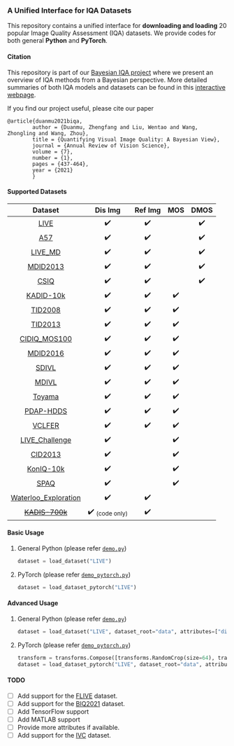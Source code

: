 ### A Unified Interface for IQA Datasets

This repository contains a unified interface for **downloading and loading** 20 popular Image Quality Assessment (IQA) datasets. We provide codes for both general **Python** and **PyTorch**.

#### Citation

This repository is part of our [Bayesian IQA project](http://ivc.uwaterloo.ca/research/bayesianIQA/) where we present an overview of IQA methods from a Bayesian perspective. More detailed summaries of both IQA models and datasets can be found in this [interactive webpage](http://ivc.uwaterloo.ca/research/bayesianIQA/).

If you find our project useful, please cite our paper
```
@article{duanmu2021biqa,
        author = {Duanmu, Zhengfang and Liu, Wentao and Wang, Zhongling and Wang, Zhou},
        title = {Quantifying Visual Image Quality: A Bayesian View},
        journal = {Annual Review of Vision Science},
        volume = {7},
        number = {1},
        pages = {437-464},
        year = {2021}
        }
```

#### Supported Datasets

|                                        Dataset                                        |      Dis Img       |      Ref Img       |        MOS         |        DMOS        |
| :-----------------------------------------------------------------------------------: | :----------------: | :----------------: | :----------------: | :----------------: |
|          [LIVE](https://live.ece.utexas.edu/research/quality/subjective.htm)          | :heavy_check_mark: | :heavy_check_mark: |                    | :heavy_check_mark: |
|            [A57](http://vision.eng.shizuoka.ac.jp/mod/page/view.php?id=26)            | :heavy_check_mark: | :heavy_check_mark: |                    | :heavy_check_mark: |
| [LIVE_MD](https://live.ece.utexas.edu/research/Quality/live_multidistortedimage.html) | :heavy_check_mark: | :heavy_check_mark: |                    | :heavy_check_mark: |
|               [MDID2013](https://ieeexplore.ieee.org/document/6879255)                | :heavy_check_mark: | :heavy_check_mark: |                    | :heavy_check_mark: |
|           [CSIQ](http://vision.eng.shizuoka.ac.jp/mod/page/view.php?id=23)            | :heavy_check_mark: | :heavy_check_mark: |                    | :heavy_check_mark: |
|            [KADID-10k](http://database.mmsp-kn.de/kadid-10k-database.html)            | :heavy_check_mark: | :heavy_check_mark: | :heavy_check_mark: |                    |
|                  [TID2008](http://www.ponomarenko.info/tid2008.htm)                   | :heavy_check_mark: | :heavy_check_mark: | :heavy_check_mark: |                    |
|                  [TID2013](http://www.ponomarenko.info/tid2013.htm)                   | :heavy_check_mark: | :heavy_check_mark: | :heavy_check_mark: |                    |
|              [CIDIQ_MOS100](https://www.ntnu.edu/web/colourlab/software)              | :heavy_check_mark: | :heavy_check_mark: | :heavy_check_mark: |                    |
|  [MDID2016](https://www.sciencedirect.com/science/article/abs/pii/S0031320316301911)  | :heavy_check_mark: | :heavy_check_mark: | :heavy_check_mark: |                    |
|           [SDIVL](http://www.ivl.disco.unimib.it/activities/imagequality/)            | :heavy_check_mark: | :heavy_check_mark: | :heavy_check_mark: |                    |
|           [MDIVL](http://www.ivl.disco.unimib.it/activities/imagequality/)            | :heavy_check_mark: | :heavy_check_mark: | :heavy_check_mark: |                    |
|                 [Toyama](http://mict.eng.u-toyama.ac.jp/mictdb.html)                  | :heavy_check_mark: | :heavy_check_mark: | :heavy_check_mark: |                    |
|           [PDAP-HDDS](https://sites.google.com/site/eelab907/zi-liao-ku)              | :heavy_check_mark: | :heavy_check_mark: | :heavy_check_mark: |                    |
|                 [VCLFER](https://www.vcl.fer.hr/quality/vclfer.html)                  | :heavy_check_mark: | :heavy_check_mark: | :heavy_check_mark: |                    |
|     [LIVE_Challenge](https://live.ece.utexas.edu/research/ChallengeDB/index.html)     | :heavy_check_mark: |                    | :heavy_check_mark: |                    |
|               [CID2013](https://zenodo.org/record/2647033#.YDSi73X0kUc)               | :heavy_check_mark: |                    | :heavy_check_mark: |                    |
|            [KonIQ-10k](http://database.mmsp-kn.de/koniq-10k-database.html)            | :heavy_check_mark: |                    | :heavy_check_mark: |                    |
|                        [SPAQ](https://github.com/h4nwei/SPAQ)                         | :heavy_check_mark: |                    | :heavy_check_mark: |                    |
|         [Waterloo_Exploration](https://ece.uwaterloo.ca/~k29ma/exploration/)          | :heavy_check_mark: | :heavy_check_mark: |                    |                    |
|           [<del>KADIS-700k</del>](http://database.mmsp-kn.de/kadid-10k-database.html)            | :heavy_check_mark:  <sub>(code only)</sub> | :heavy_check_mark: |                    |                    |

#### Basic Usage

1. General Python (please refer [```demo.py```](demo.py))

    ```python
    dataset = load_dataset("LIVE")
    ```

2. PyTorch (please refer [```demo_pytorch.py```](demo_pytorch.py))

    ```python
    dataset = load_dataset_pytorch("LIVE")
    ```

#### Advanced Usage

1. General Python (please refer [```demo.py```](demo.py))

    ```python
    dataset = load_dataset("LIVE", dataset_root="data", attributes=["dis_img_path", "dis_type", "ref_img_path", "score"], download=True)
    ```

2. PyTorch (please refer [```demo_pytorch.py```](demo_pytorch.py))

    ```python
    transform = transforms.Compose([transforms.RandomCrop(size=64), transforms.ToTensor()])
    dataset = load_dataset_pytorch("LIVE", dataset_root="data", attributes=["dis_img_path", "dis_type", "ref_img_path", "score"], download=True, transform=transform)
    ```

#### TODO

- [ ] Add support for the [FLIVE](https://github.com/niu-haoran/FLIVE_Database/blob/master/database_prep.ipynb) dataset.
- [ ] Add support for the [BIQ2021](https://github.com/nisarahmedrana/BIQ2021) dataset.
- [ ] Add TensorFlow support
- [ ] Add MATLAB support
- [ ] Provide more attributes if available.
- [ ] Add support for the [IVC](http://ivc.univ-nantes.fr/en/databases/Subjective_Database/) dataset.